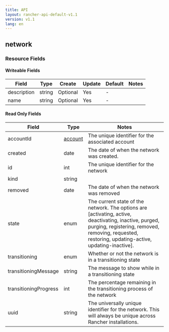 ```yaml
---
title: API
layout: rancher-api-default-v1.1
version: v1.1
lang: en
---
```


## network



### Resource Fields

#### Writeable Fields

Field | Type | Create | Update | Default | Notes
---|---|---|---|---|---
description | string | Optional | Yes | - | 
name | string | Optional | Yes | - | 


#### Read Only Fields

Field | Type   | Notes
---|---|---
accountId | [account]({{site.baseurl}}/rancher/{{page.version}}/{{page.lang}}/api/api-resources/account/)  | The unique identifier for the associated account
created | date  | The date of when the network was created.
id | int  | The unique identifier for the network
kind | string  | 
removed | date  | The date of when the network was removed
state | enum  | The current state of the network. The options are [activating, active, deactivating, inactive, purged, purging, registering, removed, removing, requested, restoring, updating-active, updating-inactive].
transitioning | enum  | Whether or not the network is in a transitioning state
transitioningMessage | string  | The message to show while in a transitioning state
transitioningProgress | int  | The percentage remaining in the transitioning process of the network
uuid | string  | The universally unique identifier for the network. This will always be unique across Rancher installations.


<br>
